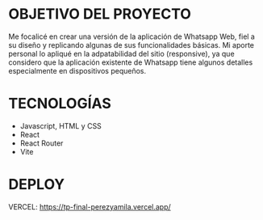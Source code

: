 # OBJETIVO DEL PROYECTO
Me focalicé en crear una versión de la aplicación de Whatsapp Web, fiel a su diseño y replicando algunas de sus funcionalidades básicas. 
Mi aporte personal lo apliqué en la adpatabilidad del sitio (responsive), ya que considero que la aplicación existente de Whatsapp tiene algunos detalles especialmente en dispositivos pequeños.

# TECNOLOGÍAS
- Javascript, HTML y CSS
- React
- React Router
- Vite

# DEPLOY
VERCEL: https://tp-final-perezyamila.vercel.app/